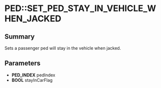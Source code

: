 # PED::SET_PED_STAY_IN_VEHICLE_WHEN_JACKED

## Summary
Sets a passenger ped will stay in the vehicle when jacked.

## Parameters
* **PED_INDEX** pedIndex
* **BOOL** stayInCarFlag